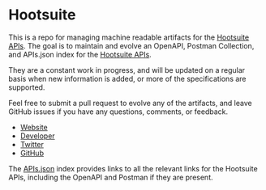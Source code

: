 # HootsuiteThis is a repo for managing machine readable artifacts for the [Hootsuite APIs](http://hootsuite.com). The goal is to maintain and evolve an OpenAPI, Postman Collection, and APIs.json index for the [Hootsuite APIs](http://hootsuite.com).They are a constant work in progress, and will be updated on a regular basis when new information is added, or more of the specifications are supported.Feel free to submit a pull request to evolve any of the artifacts, and leave GitHub issues if you have any questions, comments, or feedback.- [Website](http://hootsuite.com)- [Developer](http://hootsuite.com)- [Twitter](https://twitter.com/#!/HootSuite)- [GitHub](https://github.com/hootsuite)The [APIs.json](https://github.com/api-evangelist/hootsuite/blob/master/apis.json) index provides links to all the relevant links for the Hootsuite APIs, including the OpenAPI and Postman if they are present.